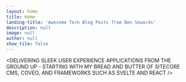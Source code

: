 ```yaml
---
layout: home
title: Home
landing-title: 'Awesome Tech Blog Posts from Ben Sewards'
description: null
image: null
author: null
show_tile: false
---
```


&lt;DELIVERING SLEEK USER EXPERIENCE APPLICATIONS FROM THE GROUND UP - STARTING WITH MY BREAD AND BUTTER OF SITECORE CMS, COVEO, AND FRAMEWORKS SUCH AS SVELTE AND REACT &#47;&gt;